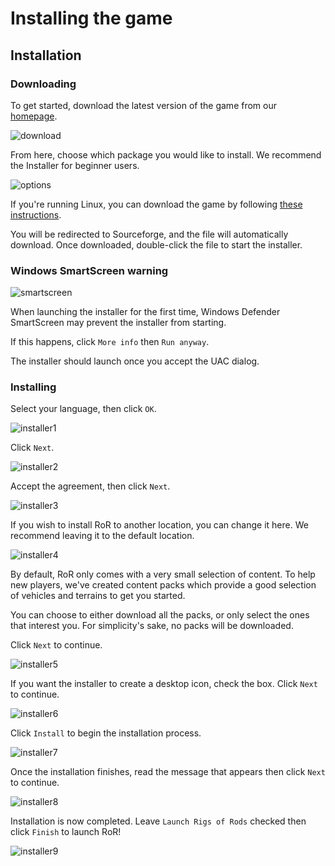 Installing the game
============

## Installation 

### Downloading

To get started, download the latest version of the game from our [homepage](https://www.rigsofrods.org/).

![download](/images/bg-download2021.png)

From here, choose which package you would like to install. We recommend the Installer for beginner users. 

![options](/images/bg-downloadopt2021.png)

If you're running Linux, you can download the game by following [these instructions](https://forum.rigsofrods.org/threads/test-build-version-0-4-8-rc4.1217/). 

You will be redirected to Sourceforge, and the file will automatically download. Once downloaded, double-click the file to start the installer.

### Windows SmartScreen warning

![smartscreen](/images/bg-smartscreen.png)

When launching the installer for the first time, Windows Defender SmartScreen may prevent the installer from starting. 

If this happens, click `More info` then `Run anyway`.

The installer should launch once you accept the UAC dialog.

### Installing

Select your language, then click `OK`.

![installer1](/images/bg-installer1.png)

Click `Next`.

![installer2](/images/bg-installer2.png)

Accept the agreement, then click `Next`.

![installer3](/images/bg-installer3.png)

If you wish to install RoR to another location, you can change it here. We recommend leaving it to the default location. 

![installer4](/images/bg-installer4.png)

By default, RoR only comes with a very small selection of content. To help new players, we've created content packs which provide a good selection of vehicles and terrains to get you started.

You can choose to either download all the packs, or only select the ones that interest you. For simplicity's sake, no packs will be downloaded.

Click `Next` to continue. 

![installer5](/images/bg-installer5.png)

If you want the installer to create a desktop icon, check the box. Click `Next` to continue. 

![installer6](/images/bg-installer6.png)

Click `Install` to begin the installation process. 

![installer7](/images/bg-installer7.png)

Once the installation finishes, read the message that appears then click `Next` to continue. 

![installer8](/images/bg-installer8.png)

Installation is now completed. Leave `Launch Rigs of Rods` checked then click `Finish` to launch RoR!

![installer9](/images/bg-installer9.png) 

